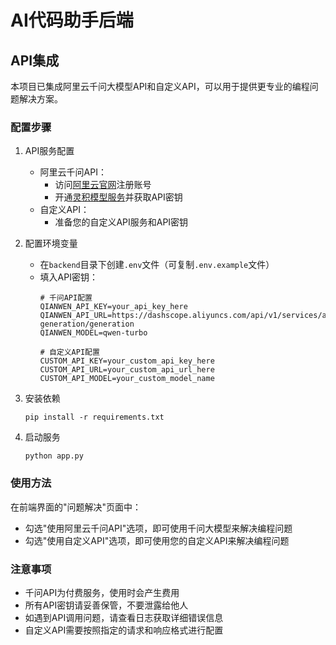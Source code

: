 # AI代码助手后端

## API集成

本项目已集成阿里云千问大模型API和自定义API，可以用于提供更专业的编程问题解决方案。

### 配置步骤

1. API服务配置
   - 阿里云千问API：
     - 访问[阿里云官网](https://www.aliyun.com/)注册账号
     - 开通[灵积模型服务](https://help.aliyun.com/document_detail/2400395.html)并获取API密钥
   - 自定义API：
     - 准备您的自定义API服务和API密钥

2. 配置环境变量
   - 在`backend`目录下创建`.env`文件（可复制`.env.example`文件）
   - 填入API密钥：
     ```
     # 千问API配置
     QIANWEN_API_KEY=your_api_key_here
     QIANWEN_API_URL=https://dashscope.aliyuncs.com/api/v1/services/aigc/text-generation/generation
     QIANWEN_MODEL=qwen-turbo
     
     # 自定义API配置
     CUSTOM_API_KEY=your_custom_api_key_here
     CUSTOM_API_URL=your_custom_api_url_here
     CUSTOM_API_MODEL=your_custom_model_name
     ```

3. 安装依赖
   ```
   pip install -r requirements.txt
   ```

4. 启动服务
   ```
   python app.py
   ```

### 使用方法

在前端界面的"问题解决"页面中：
- 勾选"使用阿里云千问API"选项，即可使用千问大模型来解决编程问题
- 勾选"使用自定义API"选项，即可使用您的自定义API来解决编程问题

### 注意事项

- 千问API为付费服务，使用时会产生费用
- 所有API密钥请妥善保管，不要泄露给他人
- 如遇到API调用问题，请查看日志获取详细错误信息
- 自定义API需要按照指定的请求和响应格式进行配置
